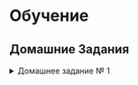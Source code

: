 # Обучение
## Домашние Задания
<details>
<summary>Домашнее задание № 1</summary>
1. [Проектирование БД](https://github.com/drliho86/otus_db/blob/main/%D0%94%D0%97/homework1.md)
2. [Компоненты современной СУБД](https://github.com/drliho86/otus_db/blob/main/%D0%94%D0%97/homework2.md)
</details>
